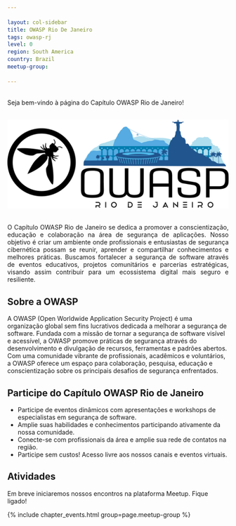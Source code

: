 ```yaml
---

layout: col-sidebar
title: OWASP Rio De Janeiro
tags: owasp-rj
level: 0
region: South America
country: Brazil 
meetup-group: 

---
```

<br>
Seja bem-vindo à página do Capítulo OWASP Rio de Janeiro!
<br>
<br>

![enter image description here](/assets/images/OWASP-RJ_Banner.png)

<br>
<div style="text-align: justify">
O Capítulo OWASP Rio de Janeiro se dedica a promover a conscientização, educação e colaboração na área de segurança de aplicações. Nosso objetivo é criar um ambiente onde profissionais e entusiastas de segurança cibernética possam se reunir, aprender e compartilhar conhecimentos e melhores práticas. Buscamos fortalecer a segurança de software através de eventos educativos, projetos comunitários e parcerias estratégicas, visando assim contribuir para um ecossistema digital mais seguro e resiliente.
</div>

## Sobre a OWASP

A OWASP (Open Worldwide Application Security Project) é uma organização global sem fins lucrativos dedicada a melhorar a segurança de software. Fundada com a missão de tornar a segurança de software visível e acessível, a OWASP promove práticas de segurança através do desenvolvimento e divulgação de recursos, ferramentas e padrões abertos. Com uma comunidade vibrante de profissionais, acadêmicos e voluntários, a OWASP oferece um espaço para colaboração, pesquisa, educação e conscientização sobre os principais desafios de segurança enfrentados.

## Participe do Capítulo OWASP Rio de Janeiro

- Participe de eventos dinâmicos com apresentações e workshops de especialistas em segurança de software.
- Amplie suas habilidades e conhecimentos participando ativamente da nossa comunidade.
- Conecte-se com profissionais da área e amplie sua rede de contatos na região.
- Participe sem custos! Acesso livre aos nossos canais e eventos virtuais.

## Atividades

Em breve iniciaremos nossos encontros na plataforma Meetup. Fique ligado!

{% include chapter_events.html group=page.meetup-group %}

